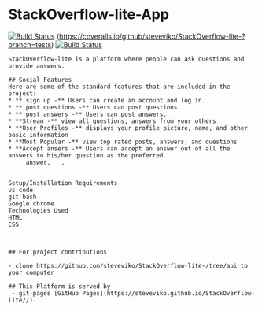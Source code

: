 # StackOverflow-lite-App
[![Build Status](https://travis-ci.org/steveviko/StackOverflow-lite-.svg?branch=coverage)](https://travis-ci.org/steveviko/StackOverflow-lite-)
(https://coveralls.io/github/steveviko/StackOverflow-lite-?branch=tests)
[![Build Status](https://travis-ci.org/steveviko/StackOverflow-lite-.svg?branch=api)](https://travis-ci.org/steveviko/StackOverflow-lite-)

	StackOverflow-lite is a platform where people can ask questions and provide answers.
 
	## Social Features
	Here are some of the standard features that are included in the project:
	* ** sign up -** Users can create an account and log in.
	* ** post questions -** Users can post questions.
	* ** post answers -** Users can post answers.
	* **Stream -** view all questions, answers from your others
	* **User Profiles -** displays your profile picture, name, and other basic information
	* **Most Popular -** view top rated posts, answers, and questions
	* **Accept ansers -** Users can accept an answer out of all the answers to his/her question as the preferred 
		 answer.   .   
	

	Setup/Installation Requirements
	vs code
	git bash
	Google chrome
	Technologies Used
	HTML
	CSS
	
	

	## For project contributions

	- clone https://github.com/steveviko/StackOverflow-lite-/tree/api to your computer

	## This Platform is served by  
	 - git-pages [GitHub Pages](https://steveviko.github.io/StackOverflow-lite//). 
